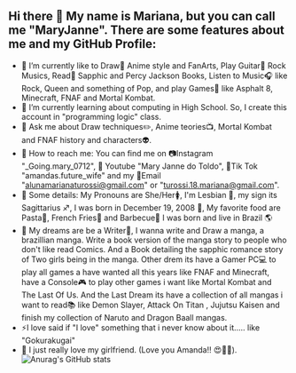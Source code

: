 ## Hi there 👋 My name is Mariana, but you can call me "MaryJanne". There are some features about me and my GitHub Profile:

- 💎 I’m currently like to Draw🎨 Anime style and FanArts, Play Guitar🎸 Rock Musics, Read📘 Sapphic and Percy Jackson Books, Listen to Music🎧 like Rock, Queen and something of Pop, and play Games👾 like Asphalt 8, Minecraft, FNAF and Mortal Kombat.
- 🔱 I’m currently learning about computing in High School. So, I create this account in "programming logic" class.
- 💬 Ask me about Draw techniques✏️, Anime teories📺, Mortal Kombat and FNAF history and characters👽. 
- 📍 How to reach me: You can find me on 📷Instagram "_Going.mary_0712", 🎥 Youtube "Mary Janne do Toldo", 📱Tik Tok "amandas.future_wife" and my 📧Email "alunamarianaturossi@gmail.com" or "turossi.18.mariana@gmail.com".
- 🌌 Some details: My Pronouns are She/Her🚺, I'm Lesbian 👭, my sign its Sagittarius ♐, I was born in December 19, 2008	👻, My favorite food are Pasta🍝, French Fries🍟 and Barbecue🍖 I was born and live in Brazil 🌎
- 👑 My dreams are be a Writer📝, I wanna write and Draw a manga, a brazillian manga. Write a book version of the manga story to people who don't like read Comics. And a Book detailing the sapphic romance story of Two girls being in the manga. Other drem its have a Gamer PC💻  to play all games a have wanted all this years like FNAF and Minecraft, have a Console🎮 to play other games i want like Mortal Kombat and The Last Of Us. And the Last Dream its have a collection of all mangas i want to read📚 like Demon Slayer, Attack On Titan ,  Jujutsu Kaisen and finish my collection of Naruto and Dragon Baall mangas.
- ⚡I love said if "I love" something that i never know about it..... like "Gokurakugai"
- 💌 I just really love my girlfriend. (Love you Amanda!! 😍💞💗).
![Anurag's GitHub stats](https://github-readme-stats.vercel.app/api?username=MaryJanne18&show_icons=true&theme=radical)
